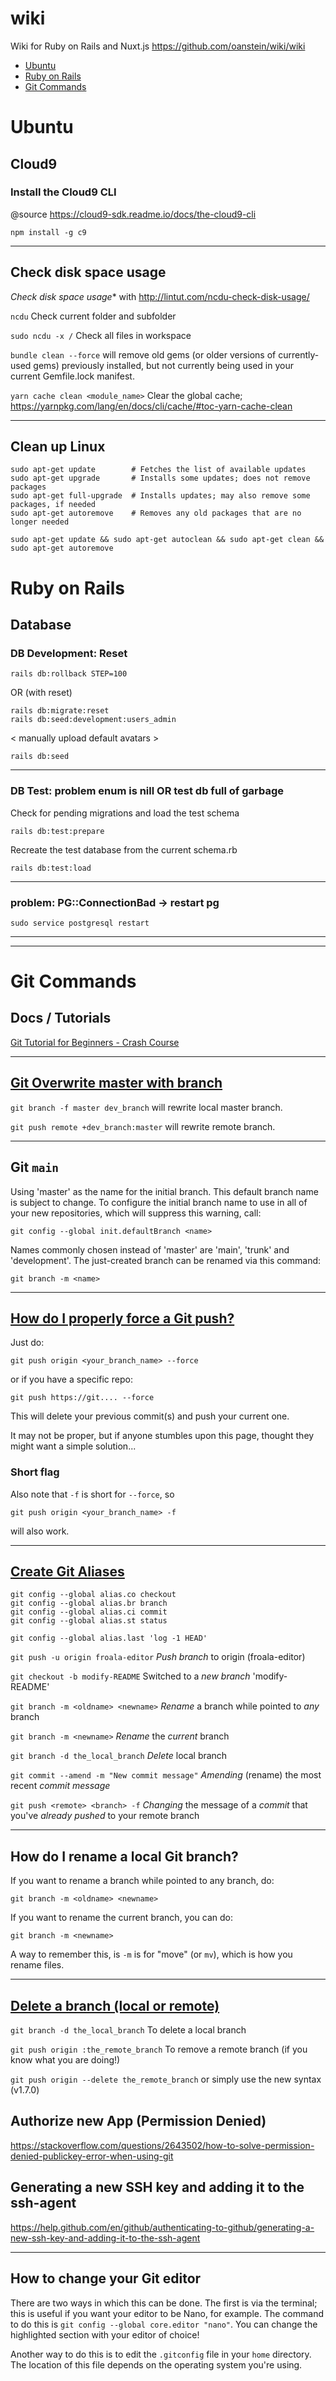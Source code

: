 # wiki
Wiki for Ruby on Rails and Nuxt.js https://github.com/oanstein/wiki/wiki

- [Ubuntu](https://github.com/oanstein/wiki/tree/master#ubuntu)
- [Ruby on Rails](https://github.com/oanstein/wiki/tree/master#ruby-on-rails)
- [Git Commands](https://github.com/oanstein/wiki/tree/master#git-commands)


# Ubuntu
## Cloud9
### Install the Cloud9 CLI

@source https://cloud9-sdk.readme.io/docs/the-cloud9-cli

`npm install -g c9`

***

## Check disk space usage
*Check disk space usage** with http://lintut.com/ncdu-check-disk-usage/

`ncdu` Check current folder and subfolder

`sudo ncdu -x /` Check all files in workspace

`bundle clean --force` will remove old gems (or older versions of
currently-used gems) previously installed, but not currently being used in your
current Gemfile.lock manifest.

`yarn cache clean <module_name>` Clear the global cache;
https://yarnpkg.com/lang/en/docs/cli/cache/#toc-yarn-cache-clean

***

## Clean up Linux
```
sudo apt-get update        # Fetches the list of available updates
sudo apt-get upgrade       # Installs some updates; does not remove packages
sudo apt-get full-upgrade  # Installs updates; may also remove some packages, if needed
sudo apt-get autoremove    # Removes any old packages that are no longer needed
````

`sudo apt-get update && sudo apt-get autoclean && sudo apt-get clean && sudo apt-get autoremove`

# Ruby on Rails
## Database
### DB Development: Reset
    rails db:rollback STEP=100

OR (with reset)

    rails db:migrate:reset
    rails db:seed:development:users_admin

< manually upload default avatars >

    rails db:seed

***

### DB Test: problem enum is nill OR test db full of garbage
Check for pending migrations and load the test schema

    rails db:test:prepare

Recreate the test database from the current schema.rb

    rails db:test:load

****

### problem: PG::ConnectionBad -> restart pg

    sudo service postgresql restart

***
***

# Git Commands
## Docs / Tutorials
[Git Tutorial for Beginners - Crash Course](https://academind.com/tutorials/git-the-basics)

***

## [Git Overwrite master with branch](https://stackoverflow.com/questions/30105210/git-overwrite-master-with-branch)

`git branch -f master dev_branch` will rewrite local master branch.

`git push remote +dev_branch:master` will rewrite remote branch.

***

## Git `main`
Using 'master' as the name for the initial branch. This default branch name
is subject to change. To configure the initial branch name to use in all
of your new repositories, which will suppress this warning, call:

    git config --global init.defaultBranch <name>
 
Names commonly chosen instead of 'master' are 'main', 'trunk' and
'development'. The just-created branch can be renamed via this command:
 
    git branch -m <name>

***

## [How do I properly force a Git push?](https://stackoverflow.com/questions/5509543/how-do-i-properly-force-a-git-push)

Just do:

    git push origin <your_branch_name> --force

or if you have a specific repo:

    git push https://git.... --force

This will delete your previous commit(s) and push your current one.

It may not be proper, but if anyone stumbles upon this page, thought they might want a simple solution...

### Short flag

Also note that `-f` is short for `--force`, so

    git push origin <your_branch_name> -f

will also work.

***

## [Create Git Aliases](https://git-scm.com/book/tr/v2/Git-Basics-Git-Aliases)

```
git config --global alias.co checkout
git config --global alias.br branch
git config --global alias.ci commit
git config --global alias.st status

git config --global alias.last 'log -1 HEAD'
```

`git push -u origin froala-editor` *Push branch* to origin (froala-editor)

`git checkout -b modify-README` Switched to a *new branch* 'modify-README'

`git branch -m <oldname> <newname>` *Rename* a branch while pointed to *any* branch

`git branch -m <newname>` *Rename* the *current* branch

`git branch -d the_local_branch` *Delete* local branch

`git commit --amend -m "New commit message"` *Amending* (rename) the most recent *commit message*

`git push <remote> <branch> -f` *Changing* the message of a *commit* that you've *already pushed* to your remote branch

***

## How do I rename a local Git branch?

If you want to rename a branch while pointed to any branch, do:

    git branch -m <oldname> <newname>

If you want to rename the current branch, you can do:

    git branch -m <newname>

A way to remember this, is `-m` is for "move" (or `mv`), which is how you rename files.

***

## [Delete a branch (local or remote)](https://makandracards.com/makandra/621-git-delete-a-branch-local-or-remote)

`git branch -d the_local_branch`
To delete a local branch

`git push origin :the_remote_branch`
To remove a remote branch (if you know what you are doing!)

`git push origin --delete the_remote_branch`
or simply use the new syntax (v1.7.0)

## Authorize new App (Permission Denied)
https://stackoverflow.com/questions/2643502/how-to-solve-permission-denied-publickey-error-when-using-git

## Generating a new SSH key and adding it to the ssh-agent
https://help.github.com/en/github/authenticating-to-github/generating-a-new-ssh-key-and-adding-it-to-the-ssh-agent

***

## How to change your Git editor
There are two ways in which this can be done. The first is via the terminal; this is useful if you want your editor to be Nano, for example. The command to do this is `git config --global core.editor "nano"`. You can change the highlighted section with your editor of choice!

Another way to do this is to edit the `.gitconfig` file in your `home` directory. The location of this file depends on the operating system you're using.
